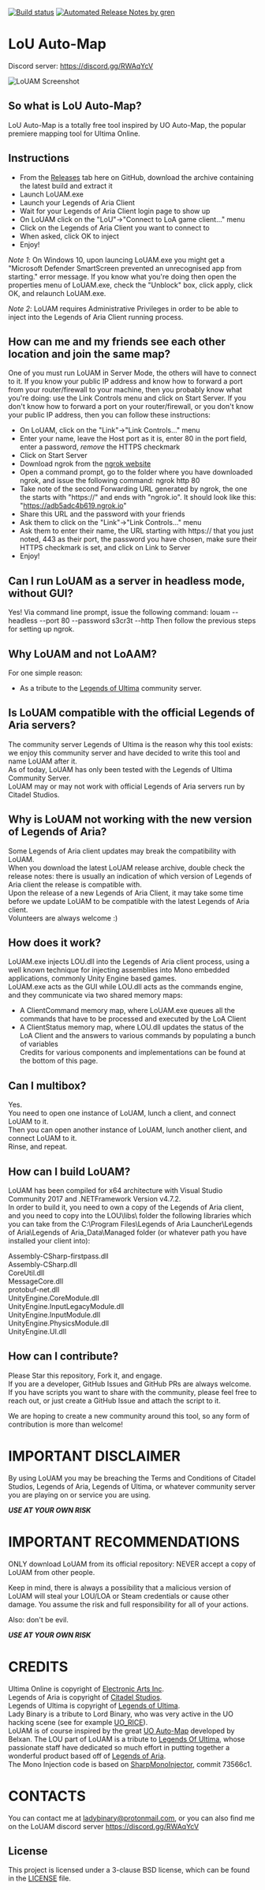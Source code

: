 [![Build status](https://ci.appveyor.com/api/projects/status/lhchmicmqqsasv9u?svg=true)](https://ci.appveyor.com/project/Lady-Binary/louam) [![Automated Release Notes by gren](https://img.shields.io/badge/%F0%9F%A4%96-release%20notes-00B2EE.svg)](https://github-tools.github.io/github-release-notes/)

# LoU Auto-Map

Discord server: https://discord.gg/RWAqYcV

![LoUAM Screenshot](Screenshot.png?raw=true "LoUAM Screenshot")

## So what is LoU Auto-Map?

LoU Auto-Map is a totally free tool inspired by UO Auto-Map, the popular premiere mapping tool for Ultima Online. 

## Instructions

- From the [Releases](https://github.com/Lady-Binary/LoUAM/releases) tab here on GitHub, download the archive containing the latest build and extract it
- Launch LoUAM.exe
- Launch your Legends of Aria Client
- Wait for your Legends of Aria Client login page to show up
- On LoUAM click on the "LoU"->"Connect to LoA game client..." menu
- Click on the Legends of Aria Client you want to connect to
- When asked, click OK to inject
- Enjoy!

*Note 1*: On Windows 10, upon launcing LoUAM.exe you might get a "Microsoft Defender SmartScreen prevented an unrecognised app from starting." error message. If you know what you're doing then open the properties menu of LoUAM.exe, check the "Unblock" box, click apply, click OK, and relaunch LoUAM.exe.  

*Note 2*: LoUAM requires Administrative Privileges in order to be able to inject into the Legends of Aria Client running process.  

## How can me and my friends see each other location and join the same map?

One of you must run LoUAM in Server Mode, the others will have to connect to it.
If you know your public IP address and know how to forward a port from your router/firewall to your machine, then you probably know what you're doing: use the Link Controls menu and click on Start Server.
If you don't know how to forward a port on your router/firewall, or you don't know your public IP address, then you can follow these instructions:
- On LoUAM, click on the "Link"->"Link Controls..." menu
- Enter your name, leave the Host port as it is, enter 80 in the port field, enter a password, *remove* the HTTPS checkmark
- Click on Start Server
- Download ngrok from the [ngrok website]( https://dashboard.ngrok.com/get-started/setup)
- Open a command prompt, go to the folder where you have downloaded ngrok, and issue the following command: ngrok http 80
- Take note of the second Forwarding URL generated by ngrok, the one the starts with "https://" and ends with "ngrok.io". It should look like this: "https://adb5adc4b619.ngrok.io"
- Share this URL and the password with your friends
- Ask them to click on the "Link"->"Link Controls..." menu
- Ask them to enter their name, the URL starting with https:// that you just noted, 443 as their port, the password you have chosen, make sure their HTTPS checkmark is set, and click on Link to Server
- Enjoy!

## Can I run LoUAM as a server in headless mode, without GUI?

Yes! Via command line prompt, issue the following command:
louam --headless --port 80 --password s3cr3t --http
Then follow the previous steps for setting up ngrok.

## Why LoUAM and not LoAAM?

For one simple reason:  
- As a tribute to the [Legends of Ultima](https://www.legendsofultima.online/) community server.    

## Is LoUAM compatible with the official Legends of Aria servers?

The community server Legends of Ultima is the reason why this tool exists: we enjoy this community server and have decided to write this tool and name LoUAM after it.  
As of today, LoUAM has only been tested with the Legends of Ultima Community Server.  
LoUAM may or may not work with official Legends of Aria servers run by Citadel Studios.  

## Why is LoUAM not working with the new version of Legends of Aria?

Some Legends of Aria client updates may break the compatibility with LoUAM.  
When you download the latest LoUAM release archive, double check the release notes: there is usually an indication of which version of Legends of Aria client the release is compatible with.  
Upon the release of a new Legends of Aria Client, it may take some time before we update LoUAM to be compatible with the latest Legends of Aria client.  
Volunteers are always welcome :)

## How does it work?

LoUAM.exe injects LOU.dll into the Legends of Aria client process, using a well known technique for injecting assemblies into Mono embedded applications, commonly Unity Engine based games.  
LoUAM.exe acts as the GUI while LOU.dll acts as the commands engine, and they communicate via two shared memory maps:  
- A ClientCommand memory map, where LoUAM.exe queues all the commands that have to be processed and executed by the LoA Client
- A ClientStatus memory map, where LOU.dll updates the status of the LoA Client and the answers to various commands by populating a bunch of variables  
Credits for various components and implementations can be found at the bottom of this page.  

## Can I multibox?

Yes.  
You need to open one instance of LoUAM, lunch a client, and connect LoUAM to it.  
Then you can open another instance of LoUAM, lunch another client, and connect LoUAM to it.  
Rinse, and repeat.  

## How can I build LoUAM?

LoUAM has been compiled for x64 architecture with Visual Studio Community 2017 and .NETFramework Version v4.7.2.  
In order to build it, you need to own a copy of the Legends of Aria client, and you need to copy into the LOU\libs\ folder the following libraries which you can take from the C:\Program Files\Legends of Aria Launcher\Legends of Aria\Legends of Aria_Data\Managed folder (or whatever path you have installed your client into):

Assembly-CSharp-firstpass.dll  
Assembly-CSharp.dll  
CoreUtil.dll  
MessageCore.dll  
protobuf-net.dll  
UnityEngine.CoreModule.dll  
UnityEngine.InputLegacyModule.dll  
UnityEngine.InputModule.dll  
UnityEngine.PhysicsModule.dll  
UnityEngine.UI.dll  

## How can I contribute?

Please Star this repository, Fork it, and engage.  
If you are a developer, GitHub Issues and GitHub PRs are always welcome.  
If you have scripts you want to share with the community, please feel free to reach out, or just create a GitHub Issue and attach the script to it.  

We are hoping to create a new community around this tool, so any form of contribution is more than welcome!

# IMPORTANT DISCLAIMER

By using LoUAM you may be breaching the Terms and Conditions of Citadel Studios, Legends of Aria, Legends of Ultima, or whatever community server you are playing on or service you are using.

***USE AT YOUR OWN RISK***

# IMPORTANT RECOMMENDATIONS

ONLY download LoUAM from its official repository: NEVER accept a copy of LoUAM from other people.  

Keep in mind, there is always a possibility that a malicious version of LoUAM will steal your LOU/LOA or Steam credentials or cause other damage. You assume the risk and full responsibility for all of your actions.  

Also: don't be evil.

***USE AT YOUR OWN RISK***

# CREDITS

Ultima Online is copyright of [Electronic Arts Inc](https://uo.com/).  
Legends of Aria is copyright of [Citadel Studios](https://citadelstudios.net/).  
Legends of Ultima is copyright of [Legends of Ultima](https://www.legendsofultima.online/).  
Lady Binary is a tribute to Lord Binary, who was very active in the UO hacking scene (see for example [UO_RICE](https://github.com/necr0potenc3/UO_RICE)).  
LoUAM is of course inspired by the great [UO Auto-Map](https://uoam.net/) developed by Belxan.
The LOU part of LoUAM is a tribute to [Legends Of Ultima](https://www.legendsofultima.online/), whose passionate staff have dedicated so much effort in putting together a wonderful product based off of [Legends of Aria](https://www.legendsofaria.com/).  
The Mono Injection code is based on [SharpMonoInjector](https://github.com/warbler/SharpMonoInjector), commit 73566c1.  

# CONTACTS

You can contact me at ladybinary@protonmail.com, or you can also find me on the LoUAM discord server https://discord.gg/RWAqYcV

License
-------

This project is licensed under a 3-clause BSD license, which can be found in the [LICENSE](LICENSE) file.  
